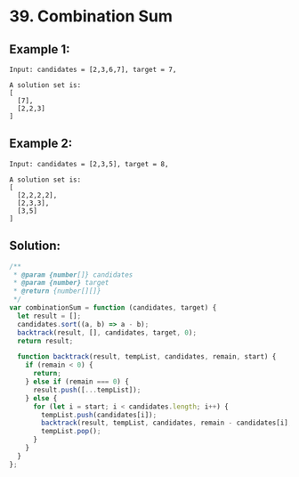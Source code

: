 # 39. Combination Sum

## Example 1:

    Input: candidates = [2,3,6,7], target = 7,

    A solution set is:
    [
      [7],
      [2,2,3]
    ]

## Example 2:

    Input: candidates = [2,3,5], target = 8,

    A solution set is:
    [
      [2,2,2,2],
      [2,3,3],
      [3,5]
    ]

## Solution:

```javascript
/**
 * @param {number[]} candidates
 * @param {number} target
 * @return {number[][]}
 */
var combinationSum = function (candidates, target) {
  let result = [];
  candidates.sort((a, b) => a - b);
  backtrack(result, [], candidates, target, 0);
  return result;

  function backtrack(result, tempList, candidates, remain, start) {
    if (remain < 0) {
      return;
    } else if (remain === 0) {
      result.push([...tempList]);
    } else {
      for (let i = start; i < candidates.length; i++) {
        tempList.push(candidates[i]);
        backtrack(result, tempList, candidates, remain - candidates[i], i);
        tempList.pop();
      }
    }
  }
};
```
